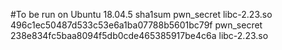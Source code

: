 #To be run on Ubuntu 18.04.5
sha1sum pwn_secret libc-2.23.so 
496c1ec50487d533c53e6a1ba07788b5601bc79f  pwn_secret
238e834fc5baa8094f5db0cde465385917be4c6a  libc-2.23.so
